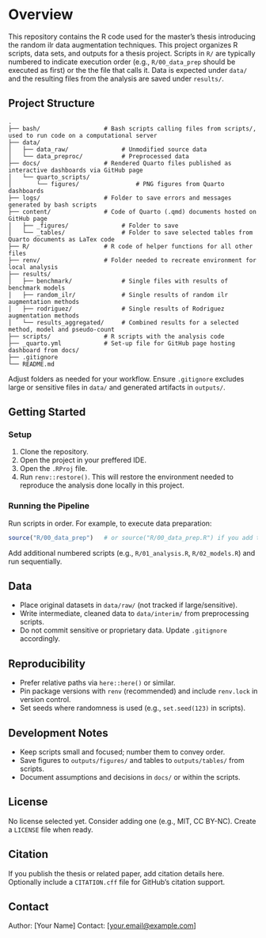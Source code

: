 <!-- TODO: adjust this file along with adding new code files -->
<!-- TODO 2: once you set up renv, change the structure of setup section  -->

# Overview

This repository contains the R code used for the master’s thesis introducing the random ilr data augmentation techniques. This project organizes R scripts, data sets, and outputs for a thesis project. Scripts in `R/` are typically numbered to indicate execution order (e.g., `R/00_data_prep` should be executed as first) or the the file that calls it. Data is expected under `data/` and the resulting files from the analysis are saved under `results/`.

## Project Structure

```
.
├── bash/                  # Bash scripts calling files from scripts/, used to run code on a computational server
├── data/
│   ├── data_raw/               # Unmodified source data 
│   └── data_preproc/           # Preprocessed data
├── docs/                  # Rendered Quarto files published as interactive dashboards via GitHub page
│   └── quarto_scripts/   
│       └── figures/                # PNG figures from Quarto dashboards
├── logs/                  # Folder to save errors and messages generated by bash scripts
├── content/               # Code of Quarto (.qmd) documents hosted on GitHub page
│   ├── _figures/               # Folder to save 
│   └── _tables/                # Folder to save selected tables from Quarto documents as LaTex code
├── R/                     # R code of helper functions for all other files
├── renv/                  # Folder needed to recreate environment for local analysis 
├── results/
│   ├── benchmark/              # Single files with results of benchmark models
│   ├── random_ilr/             # Single results of random ilr augmentation methods
│   ├── rodriguez/              # Single results of Rodriguez augmentation methods
│   └── results_aggregated/     # Combined results for a selected method, model and pseudo-count
├── scripts/               # R scripts with the analysis code
├── _quarto.yml            # Set-up file for GitHub page hosting dashboard from docs/
├── .gitignore
└── README.md
```

Adjust folders as needed for your workflow. Ensure `.gitignore` excludes large or sensitive files in `data/` and generated artifacts in `outputs/`.

## Getting Started

### Setup

1. Clone the repository.
2. Open the project in your preffered IDE.
3. Open the `.RProj` file.
4. Run `renv::restore()`. This will restore the environment needed to reproduce the analysis done locally in this project. 


### Running the Pipeline

Run scripts in order. For example, to execute data preparation:

```r
source("R/00_data_prep")   # or source("R/00_data_prep.R") if you add the extension
```

Add additional numbered scripts (e.g., `R/01_analysis.R`, `R/02_models.R`) and run sequentially.

## Data

- Place original datasets in `data/raw/` (not tracked if large/sensitive).
- Write intermediate, cleaned data to `data/interim/` from preprocessing scripts.
- Do not commit sensitive or proprietary data. Update `.gitignore` accordingly.

## Reproducibility

- Prefer relative paths via `here::here()` or similar.
- Pin package versions with `renv` (recommended) and include `renv.lock` in version control.
- Set seeds where randomness is used (e.g., `set.seed(123)` in scripts).

## Development Notes

- Keep scripts small and focused; number them to convey order.
- Save figures to `outputs/figures/` and tables to `outputs/tables/` from scripts.
- Document assumptions and decisions in `docs/` or within the scripts.

## License

No license selected yet. Consider adding one (e.g., MIT, CC BY-NC). Create a `LICENSE` file when ready.

## Citation

If you publish the thesis or related paper, add citation details here. Optionally include a `CITATION.cff` file for GitHub’s citation support.

## Contact

Author: [Your Name]
Contact: [your.email@example.com]

